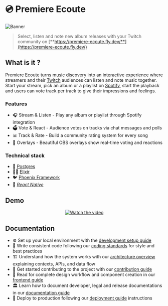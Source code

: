 # 💿 Premiere Ecoute

![Banner](https://images.unsplash.com/photo-1727797216812-a0478ec92b64?ixlib=rb-4.1.0&q=85&fm=jpg&crop=center&cs=srgb&w=1200&h=300&fit=crop)

> Select, listen and note new album releases with your Twitch community on [**https://premiere-ecoute.fly.dev/**](https://premiere-ecoute.fly.dev/)

## What is it ?

Premiere Ecoute turns music discovery into an interactive experience where streamers and their [Twitch](https://www.twitch.tv) audiences can listen and note music together. Start your stream, pick an album or a playlist on [Spotify](https://open.spotify.com/), start the playback and users can vote track per track to give their impressions and feelings.

### Features

- 🎧 Stream & Listen - Play any album or playlist through Spotify integration
- 🗳️ Vote & React - Audience votes on tracks via chat messages and polls
- 📊 Track & Rate - Build a community rating system for every song
- 🎨 Overlays - Beautiful OBS overlays show real-time voting and reactions

### Technical stack

- 🐘 [Postgres](https://www.postgresql.org/)
- 🧙‍♂️ [Elixir](https://elixir-lang.org/)
- 🐦 [Phoenix Framework](https://www.phoenixframework.org/)
- 📱 [_React Native_](https://reactnative.dev/)

## Demo

<p align="center">
  <a href="https://youtu.be/nTQUwghvy5Q">
    <img src="https://img.youtube.com/vi/RecB_ZMGjFE/hqdefault.jpg" alt="Watch the video">
  </a>
</p>

## Documentation

- ⚙️ Set up your local environment with the [development setup guide](docs/guides/development.md)
- 📝 Write consistent code following our [coding standards](docs/coding_standards.md) for style and best practices
- 🏗️ Understand how the system works with our [architecture overview](docs/architecture.md) explaining contexts, APIs, and data flow
- 🤝 Get started contributing to the project with our [contribution guide](docs/guides/contributing.md)
- 🎨 Read for complete design workflow and component creation in our [frontend guide](docs/guides/frontend.md)
- 🏛️ Learn how to document developer, legal and release documentations in our [documentation guide](docs/guides/documentation.md)
- 🚀 Deploy to production following our [deployment guide](docs/guides/deployment.md) instructions